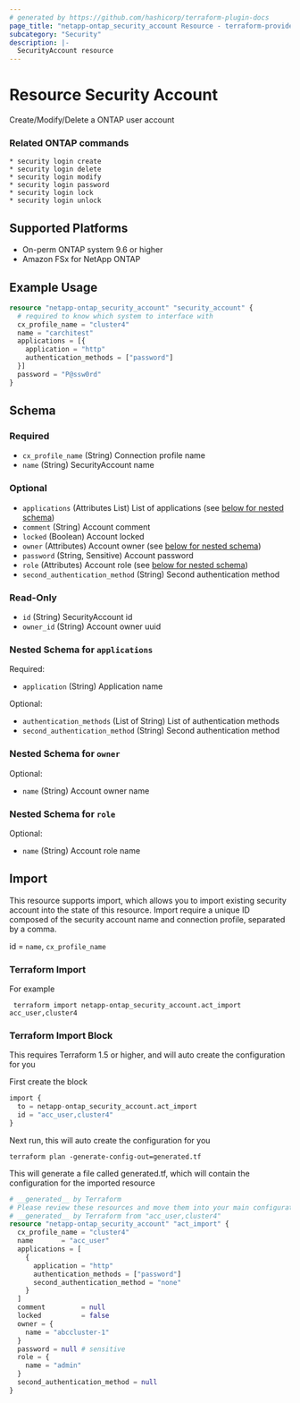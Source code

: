 ```yaml
---
# generated by https://github.com/hashicorp/terraform-plugin-docs
page_title: "netapp-ontap_security_account Resource - terraform-provider-netapp-ontap"
subcategory: "Security"
description: |-
  SecurityAccount resource
---
```


# Resource Security Account

Create/Modify/Delete a ONTAP user account

### Related ONTAP commands
```commandline
* security login create
* security login delete
* security login modify
* security login password
* security login lock
* security login unlock
```

## Supported Platforms
* On-perm ONTAP system 9.6 or higher
* Amazon FSx for NetApp ONTAP

## Example Usage

```terraform
resource "netapp-ontap_security_account" "security_account" {
  # required to know which system to interface with
  cx_profile_name = "cluster4"
  name = "carchitest"
  applications = [{
    application = "http"
    authentication_methods = ["password"]
  }]
  password = "P@ssw0rd"
}

```



<!-- schema generated by tfplugindocs -->
## Schema

### Required

- `cx_profile_name` (String) Connection profile name
- `name` (String) SecurityAccount name

### Optional

- `applications` (Attributes List) List of applications (see [below for nested schema](#nestedatt--applications))
- `comment` (String) Account comment
- `locked` (Boolean) Account locked
- `owner` (Attributes) Account owner (see [below for nested schema](#nestedatt--owner))
- `password` (String, Sensitive) Account password
- `role` (Attributes) Account role (see [below for nested schema](#nestedatt--role))
- `second_authentication_method` (String) Second authentication method

### Read-Only

- `id` (String) SecurityAccount id
- `owner_id` (String) Account owner uuid

<a id="nestedatt--applications"></a>
### Nested Schema for `applications`

Required:

- `application` (String) Application name

Optional:

- `authentication_methods` (List of String) List of authentication methods
- `second_authentication_method` (String) Second authentication method


<a id="nestedatt--owner"></a>
### Nested Schema for `owner`

Optional:

- `name` (String) Account owner name


<a id="nestedatt--role"></a>
### Nested Schema for `role`

Optional:

- `name` (String) Account role name

## Import
This resource supports import, which allows you to import existing security account into the state of this resource.
Import require a unique ID composed of the security account name and connection profile, separated by a comma.

id = `name`, `cx_profile_name`

### Terraform Import

 For example
 ```shell
  terraform import netapp-ontap_security_account.act_import acc_user,cluster4
 ```

### Terraform Import Block
This requires Terraform 1.5 or higher, and will auto create the configuration for you

First create the block
```terraform
import {
  to = netapp-ontap_security_account.act_import
  id = "acc_user,cluster4"
}
```
Next run, this will auto create the configuration for you
```shell
terraform plan -generate-config-out=generated.tf
```
This will generate a file called generated.tf, which will contain the configuration for the imported resource
```terraform
# __generated__ by Terraform
# Please review these resources and move them into your main configuration files.
# __generated__ by Terraform from "acc_user,cluster4"
resource "netapp-ontap_security_account" "act_import" {
  cx_profile_name = "cluster4"
  name       = "acc_user"
  applications = [
    {
      application = "http"
      authentication_methods = ["password"]
      second_authentication_method = "none"
    }
  ]
  comment         = null
  locked          = false
  owner = {
    name = "abccluster-1"
  }
  password = null # sensitive
  role = {
    name = "admin"
  }
  second_authentication_method = null
}
``` 
